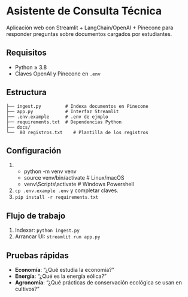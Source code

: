 # Asistente de Consulta Técnica

Aplicación web con Streamlit + LangChain/OpenAI + Pinecone para responder preguntas sobre documentos cargados por estudiantes.

## Requisitos
- Python ≥ 3.8
- Claves OpenAI y Pinecone en `.env`

## Estructura
```
├── ingest.py         # Indexa documentos en Pinecone
├── app.py            # Interfaz Streamlit
├── .env.example      # .env de ejmplo
├── requirements.txt  # Dependencias Python
├── docs/                
└──  80 registros.txt    # Plantilla de los registros
```

## Configuración
1. - python -m venv venv
   - source venv/bin/activate   # Linux/macOS
   - venv\Scripts\activate    # Windows Powershell
2. `cp .env.example .env` y completar claves.
3. `pip install -r requirements.txt`

## Flujo de trabajo
1. Indexar:        `python ingest.py`
2. Arrancar UI:    `streamlit run app.py`

## Pruebas rápidas
- **Economía**: “¿Qué estudia la economía?”
- **Energía**: “¿Qué es la energía eólica?”
- **Agronomía**: “¿Qué prácticas de conservación ecológica se usan en cultivos?”

